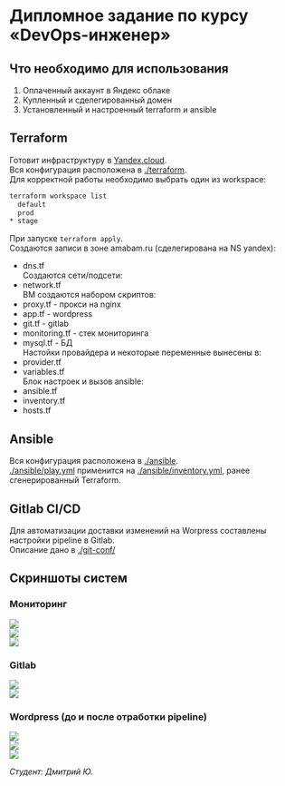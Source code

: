 # Дипломное задание по курсу «DevOps-инженер»

## Что необходимо для использования
1. Оплаченный аккаунт в Яндекс облаке
2. Купленный и сделегированный домен
3. Установленный и настроенный terraform и ansible

## Terraform
Готовит инфраструктуру в [Yandex.cloud](https://console.cloud.yandex.ru).  
Вся конфигурация расположена в [./terraform](./terraform).  
Для корректной работы необходимо выбрать один из workspace:  
```bash
terraform workspace list
  default
  prod
* stage
```

При запуске `terraform apply`.  
Cоздаются записи в зоне amabam.ru (сделегирована на NS yandex):  
 - dns.tf  
Создаются сети/подсети:  
 - network.tf  
ВМ создаются набором скриптов:  
 - proxy.tf - прокси на nginx  
 - app.tf - wordpress  
 - git.tf - gitlab  
 - monitoring.tf - стек мониторинга  
 - mysql.tf - БД  
Настойки провайдера и некоторые переменные вынесены в:  
 - provider.tf  
 - variables.tf  
Блок настроек и вызов ansible:  
 - ansible.tf  
 - inventory.tf  
 - hosts.tf  

## Ansible
Вся конфигурация расположена в [./ansible](./ansible).  
[./ansible/play.yml](./ansible/play.yml) применится на [./ansible/inventory.yml](./ansible/inventory.yml), ранее сгенерированный Terraform.

## Gitlab CI/CD
Для автоматизации доставки изменений на Worpress составлены настройки pipeline в Gitlab.  
Описание дано в [./git-conf/](./git-conf/)

## Скриншоты систем
### Мониторинг
![](scrns/04_grafana.png)  
![](scrns/05_promet.png)  
![](scrns/06_alert.png)  
### Gitlab
![](scrns/03_git.png)  
![](scrns/07_git-pipe.png)  
### Wordpress (до и после отработки pipeline)
![](scrns/01_wp-admin.png)  
![](scrns/02_wp.png)  
![](scrns/08_wp-change.png)  

_Студент: Дмитрий Ю._
